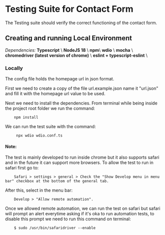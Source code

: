 # Testing Suite for Contact Form

The Testing suite should verify the correct functioning of the contact form.

## Creating and running Local Environment

*Dependencies:*
    **Typescript** \\
    **NodeJS 18** \\
    **npm**\\
    **wdio** \\
    **mocha** \\
    **chromedriver (latest version of chrome)** \\
    **eslint + typescript-eslint** \\

### Locally

The config file holds the homepage url in json format.

First we need to create a copy of the file url.example.json name it "url.json" and fill it with the homepage url value to be used.

Next we need to install the dependencies. From terminal while being inside the project root folder we run the command:
```
    npm install
```
We can run the test suite with the command:
```
     npx wdio wdio.conf.ts 
```

#### Note: 

The test is mainly developed to run inside chrome but it also supports safari and in the future it can support more browsers. To allow the test to run in safari first go to:
```
    Safari > settings > general > Check the "Show Develop menu in menu bar" checkbox at the bottom of the general tab. 
```

After this, select in the menu bar:
``` 
    Develop > "Allow remote automation".
```
Once we allowed remote automation, we can run the test on safari but safari will prompt an alert everytime asking if it's oka to run automation tests, to disable this prompt we need to run this command on terminal:
```
    $ sudo /usr/bin/safaridriver --enable
```